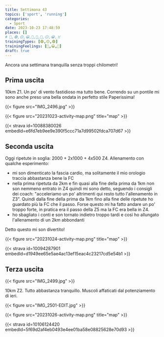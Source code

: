 ```yaml
---
title: Settimana 43
topics: ['sport', 'running']
categories:
  - Sport
date: 2023-10-23 17:48:59
places: []
# 🔴,🟢,🟡,😀,🙁,🫤,🙂,😐,😭,☠️
trainingTypes: [🟢,🟡,🟢]
trainingFeelings: [🙂,😀,🙂]
draft: true
---
```


Ancora una settimana tranquilla senza troppi chilometri!

<!--more--> 


## Prima uscita
10km Z1. Un po' di vento fastidioso ma tutto bene. Correndo su un pontile mi sono anche preso una bella ondata in perfetto stile Paperissima!

{{< figure src="IMG_2496.jpg" >}}

{{< figure src="20231023-activity-map.png" title="map" >}}

{{< strava id=10088380026 embedId=e6fd7eb9ee9e390f5ccc71a7d99502fdca707d67 >}}

## Seconda uscita

Oggi ripetute in soglia: 2000 + 2x1000 + 4x500 Z4.
Allenamento con qualche esperimento:
- mi son dimenticato la fascia cardio, ma solitamente il mio orologio traccia abbastanza bene la FC
- nella prima ripetuta da 2km e fin quasi alla fine della prima da 1km non son nemmeno entrato in Z4 quindi mi sono detto, seguendo i consigli dei coach: "acceleriamo un po' altrimenti qui resto tutto l'allenamento in Z3". Quindi dalla fine della prima da 1km fino alla fine delle ripetute ho guardato più la FC che il passo. Forse questo mi ha fatto andare un po' troppo forte, in pratica era il passo della Z5 ma la FC era bella in Z4.
- ho sbagliato i conti e son tornato indietro troppo tardi e così ho allungato l'allenamento di un 2km abbondanti

Detto questo mi son divertito!

{{< figure src="20231024-activity-map.png" title="map" >}}

{{< strava id=10094287901 embedId=d1949ee65e5ae4ac13ef15eac4c23217cd5e54b1 >}}

## Terza uscita

{{< figure src="IMG_2499.jpg" >}}

10km Z2. Tutto abbastanza tranquillo. Muscoli affaticati dal potenziamento di ieri.

{{< figure src="IMG_2501-EDIT.jpg" >}}

{{< figure src="20231026-activity-map.png" title="map" >}}

{{< strava id=10106124420 embedId=5f69d2af4eb0493e4ee01ba58e08825628e70d93 >}}
